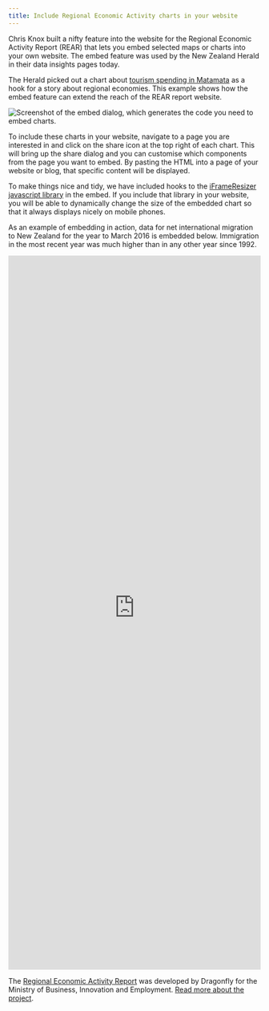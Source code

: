```yaml
---
title: Include Regional Economic Activity charts in your website
---
```

Chris Knox built a nifty feature into the website for the Regional Economic Activity Report (REAR) that lets you embed 
selected maps or charts into your own website. The embed feature was used by the New Zealand Herald in their data insights pages today. 
<!--more-->

The Herald picked out a chart about [tourism spending in Matamata](http://insights.nzherald.co.nz/article/new-zealand-regional-econom) as a hook for a story about regional economies. This example shows how the embed feature can extend the reach of the REAR report website.

![Screenshot of the embed dialog, which generates the code you need to embed charts.](/news/2016-03-11-embed/embed.png)

To include these charts in your website, navigate to a page you are interested in and click on the share icon at the top right
of each chart. This will bring up the share dialog and you can customise which components from the page you want to embed. By pasting the HTML into a page of your website or blog, that specific content will be displayed.

To make things nice and tidy, we have included hooks to the [iFrameResizer javascript library](http://davidjbradshaw.github.io/iframe-resizer/) in the embed. If you include that library in your website, you will be able to dynamically change the size of the embedded chart so that it always displays nicely on mobile phones.

As an example of embedding in action, data for net international migration to New Zealand for the year to March 2016 is embedded below. Immigration in the most recent year was much higher than in any other year since 1992.

<style>iframe{width:100%}</style>
<iframe src="https://teal-skua-dev.dragonfly.co.nz/theme/international-migration/a/timeseries/2016/new-zealand/?embed=dynamic%26intersection=hide" frameborder="0" scrolling="no" marginheight="0" marginwidth="0" width="600" height="1424"></iframe>
<script>iFrameResize()</script>

The [Regional Economic Activity Report](http://webrear.mbie.govt.nz/summary/new-zealand) was developed by Dragonfly for the Ministry of Business, Innovation and Employment. [Read more about the project](https://www.dragonfly.co.nz/work/webrear-case-study.html).


